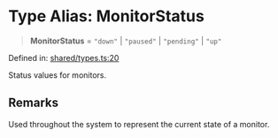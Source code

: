 # Type Alias: MonitorStatus

> **MonitorStatus** = `"down"` \| `"paused"` \| `"pending"` \| `"up"`

Defined in: [shared/types.ts:20](https://github.com/Nick2bad4u/Uptime-Watcher/blob/main/shared/types.ts#L20)

Status values for monitors.

## Remarks

Used throughout the system to represent the current state of a monitor.
